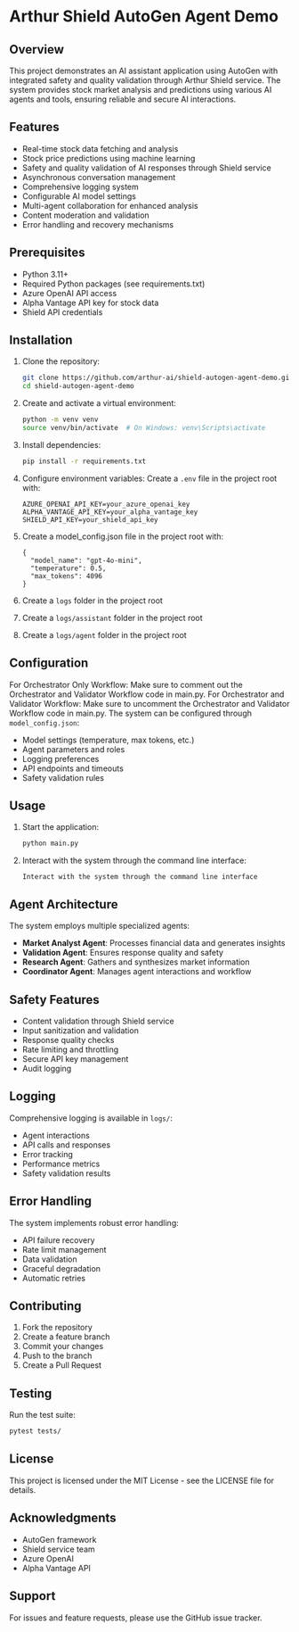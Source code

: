 # Arthur Shield AutoGen Agent Demo

## Overview
This project demonstrates an AI assistant application using AutoGen with integrated safety and quality validation through Arthur Shield service. The system provides stock market analysis and predictions using various AI agents and tools, ensuring reliable and secure AI interactions.

## Features
- Real-time stock data fetching and analysis
- Stock price predictions using machine learning
- Safety and quality validation of AI responses through Shield service
- Asynchronous conversation management
- Comprehensive logging system
- Configurable AI model settings
- Multi-agent collaboration for enhanced analysis
- Content moderation and validation
- Error handling and recovery mechanisms

## Prerequisites
- Python 3.11+
- Required Python packages (see requirements.txt)
- Azure OpenAI API access
- Alpha Vantage API key for stock data
- Shield API credentials

## Installation
1. Clone the repository:
   ```bash
   git clone https://github.com/arthur-ai/shield-autogen-agent-demo.git
   cd shield-autogen-agent-demo
   ```

2. Create and activate a virtual environment:
   ```bash
   python -m venv venv
   source venv/bin/activate  # On Windows: venv\Scripts\activate
   ```

3. Install dependencies:
   ```bash
   pip install -r requirements.txt
   ```

4. Configure environment variables:
   Create a `.env` file in the project root with:
   ```
   AZURE_OPENAI_API_KEY=your_azure_openai_key
   ALPHA_VANTAGE_API_KEY=your_alpha_vantage_key
   SHIELD_API_KEY=your_shield_api_key
   ```

5. Create a model_config.json file in the project root with:
   ```
   {
     "model_name": "gpt-4o-mini",
     "temperature": 0.5,
     "max_tokens": 4096
   }
   ```

6. Create a `logs` folder in the project root
7. Create a `logs/assistant` folder in the project root
8. Create a `logs/agent` folder in the project root

## Configuration
For Orchestrator Only Workflow: Make sure to comment out the Orchestrator and Validator Workflow code in main.py. For Orchestrator and Validator Workflow: Make sure to uncomment the Orchestrator and Validator Workflow code in main.py.
The system can be configured through `model_config.json`:
- Model settings (temperature, max tokens, etc.)
- Agent parameters and roles
- Logging preferences
- API endpoints and timeouts
- Safety validation rules

## Usage
1. Start the application:
   ```bash
   python main.py
   ```

2. Interact with the system through the command line interface:
   ```
   Interact with the system through the command line interface
   ```

## Agent Architecture
The system employs multiple specialized agents:
- **Market Analyst Agent**: Processes financial data and generates insights
- **Validation Agent**: Ensures response quality and safety
- **Research Agent**: Gathers and synthesizes market information
- **Coordinator Agent**: Manages agent interactions and workflow

## Safety Features
- Content validation through Shield service
- Input sanitization and validation
- Response quality checks
- Rate limiting and throttling
- Secure API key management
- Audit logging

## Logging
Comprehensive logging is available in `logs/`:
- Agent interactions
- API calls and responses
- Error tracking
- Performance metrics
- Safety validation results

## Error Handling
The system implements robust error handling:
- API failure recovery
- Rate limit management
- Data validation
- Graceful degradation
- Automatic retries

## Contributing
1. Fork the repository
2. Create a feature branch
3. Commit your changes
4. Push to the branch
5. Create a Pull Request

## Testing
Run the test suite:

```bash
pytest tests/
```

## License
This project is licensed under the MIT License - see the LICENSE file for details.

## Acknowledgments
- AutoGen framework
- Shield service team
- Azure OpenAI
- Alpha Vantage API

## Support
For issues and feature requests, please use the GitHub issue tracker.
